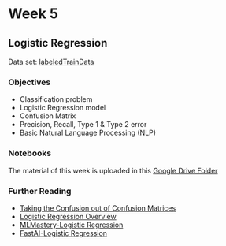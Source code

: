 # Week 5  
## Logistic Regression
Data set: [labeledTrainData](https://drive.google.com/file/d/1phHsof6kAwqi6sRBWO-BTkgYCuYEkh4H/view?usp=sharing)
### Objectives  
- Classification problem  
- Logistic Regression model  
- Confusion Matrix
- Precision, Recall, Type 1 & Type 2 error
- Basic Natural Language Processing (NLP)  

### Notebooks  
The material of this week is uploaded in this [Google Drive Folder](https://drive.google.com/drive/folders/13OSTX9MpTpvgPTN-vhluYHo21befXai2) 

### Further Reading  
- [Taking the Confusion out of Confusion Matrices](https://towardsdatascience.com/taking-the-confusion-out-of-confusion-matrices-c1ce054b3d3e)
- [Logistic Regression Overview](https://towardsdatascience.com/logistic-regression-detailed-overview-46c4da4303bc)
- [MLMastery-Logistic Regression](https://machinelearningmastery.com/logistic-regression-for-machine-learning/)
- [FastAI-Logistic Regression](http://wiki.fast.ai/index.php/Logistic_Regression)

